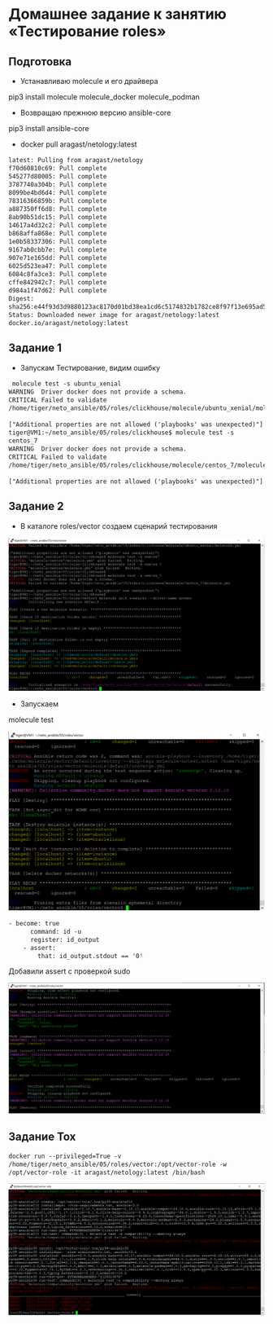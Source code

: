 # Домашнее задание к занятию «Тестирование roles»

## Подготовка

* Устанавливаю molecule и его драйвера

 pip3 install molecule molecule_docker molecule_podman

* Возвращаю прежнюю версию ansible-core

 pip3 install ansible-core

* docker pull aragast/netology:latest
```
latest: Pulling from aragast/netology
f70d60810c69: Pull complete
545277d80005: Pull complete
3787740a304b: Pull complete
8099be4bd6d4: Pull complete
78316366859b: Pull complete
a887350ff6d8: Pull complete
8ab90b51dc15: Pull complete
14617a4d32c2: Pull complete
b868affa868e: Pull complete
1e0b58337306: Pull complete
9167ab0cbb7e: Pull complete
907e71e165dd: Pull complete
6025d523ea47: Pull complete
6084c8fa3ce3: Pull complete
cffe842942c7: Pull complete
d984a1f47d62: Pull complete
Digest: sha256:e44f93d3d9880123ac8170d01bd38ea1cd6c5174832b1782ce8f97f13e695ad5
Status: Downloaded newer image for aragast/netology:latest
docker.io/aragast/netology:latest
```

## Задание 1

* Запускам Тестирование, видим ошибку
```
 molecule test -s ubuntu_xenial
WARNING  Driver docker does not provide a schema.
CRITICAL Failed to validate /home/tiger/neto_ansible/05/roles/clickhouse/molecule/ubuntu_xenial/molecule.yml

["Additional properties are not allowed ('playbooks' was unexpected)"]
tiger@VM1:~/neto_ansible/05/roles/clickhouse$ molecule test -s centos_7
WARNING  Driver docker does not provide a schema.
CRITICAL Failed to validate /home/tiger/neto_ansible/05/roles/clickhouse/molecule/centos_7/molecule.yml

["Additional properties are not allowed ('playbooks' was unexpected)"]
```
## Задание 2

* В каталоге roles/vector создаем сценарий тестирования

![init_ok](https://github.com/A-Tagir/neto_ansible/blob/main/05/AnsiHomework5_molecule_init.png)

* Запускаем

 molecule test

![molecule test](https://github.com/A-Tagir/neto_ansible/blob/main/05/AnsiHomework5_molecule_test.png)

```
- become: true
      command: id -u
      register: id_output
    - assert:
        that: id_output.stdout == '0'
```

Добавили assert c проверкой sudo

![assert sudo](https://github.com/A-Tagir/neto_ansible/blob/main/05/AnsiHomework5_molecule_asserts.png)

## Задание Tox

```
docker run --privileged=True -v /home/tiger/neto_ansible/05/roles/vector:/opt/vector-role -w /opt/vector-role -it aragast/netology:latest /bin/bash
```
![tox](https://github.com/A-Tagir/neto_ansible/blob/main/05/AnsiHomework5_tox.png)




